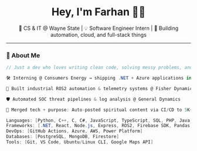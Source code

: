<h1 align="center">Hey, I'm Farhan 👨‍💻</h1>
<p align="center">
  🚀 CS & IT @ Wayne State | 💡 Software Engineer Intern | 🧠 Building automation, cloud, and full-stack things
</p>

---

### 🚀 About Me
```cs
// Just a dev who loves writing clean code, solving messy problems, and building stuff that scales.

🛠️ Interning @ Consumers Energy → shipping .NET + Azure applications in a fast-moving agile team

🤖 Built industrial ROS2 automation & telemetry systems @ Fisher Dynamics

🛡️ Automated SOC threat pipelines & log analysis @ General Dynamics

🕌 Merged tech + purpose: Auto-posted spiritual content via CI/CD to 5K+ followers

Languages: [Python, C++, C, C#, JavaScript, TypeScript, SQL, PHP, Java, Bash]
Frameworks: [.NET, React, Node.js, Express, ROS2, Firebase SDK, Pandas]
DevOps: [GitHub Actions, Azure, AWS, Power Platform]
Databases: [PostgreSQL, MongoDB, Firestore]
Tools: [Git, VS Code, Ubuntu/Linux CLI, Google Maps API]
